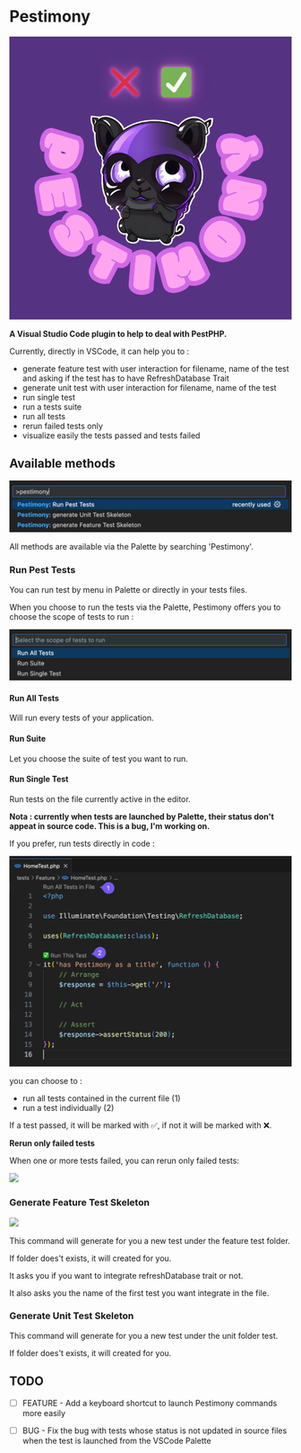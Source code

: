 # Pestimony

![](pestimony.png)

**A Visual Studio Code plugin to help to deal with PestPHP.**

Currently, directly in VSCode, it can help you to :

- generate feature test with user interaction for filename, name of the test and asking if the test has to have RefreshDatabase Trait
- generate unit test with user interaction for filename, name of the test
- run single test
- run a tests suite
- run all tests
- rerun failed tests only
- visualize easily the tests passed and tests failed

## Available methods

![](pestimony-available-commands.png)

All methods are available via the Palette by searching 'Pestimony'.

### Run Pest Tests

You can run test by menu in Palette or directly in your tests files.


When you choose to run the tests via the Palette, Pestimony offers you to choose the scope of tests to run : 

![](pestimony-run-tests-scope.png)

#### Run All Tests

Will run every tests of your application.

#### Run Suite

Let you choose the suite of test you want to run.

#### Run Single Test

Run tests on the file currently active in the editor.

**Nota : currently when tests are launched by Palette, their status don't appeat in source code. This is a bug, I'm working on.**

If you prefer, run tests directly in code :

![](pestimony-run-tests-directly-in-source-code.png)

you can choose to :

- run all tests contained in the current file (1)
- run a test individually (2)

If a test passed, it will be marked with ✅, if not it will be marked with ❌.

**Rerun only failed tests**

When one or more tests failed, you can rerun only failed tests: 

![](pestimony-rerun-failed-test-30fps.gif)

### Generate Feature Test Skeleton

![](pestimony-feature-test-30fps.gif)

This command will generate for you a new test under the feature test folder.

If folder does't exists, it will created for you.

It asks you if you want to integrate refreshDatabase trait or not.

It also asks you the name of the first test you want integrate in the file.


### Generate Unit Test Skeleton

This command will generate for you a new test under the unit folder test.

If folder does't exists, it will created for you.


## TODO

- [ ] FEATURE - Add a keyboard shortcut to launch Pestimony commands more easily
- [ ] BUG - Fix the bug with tests whose status is not updated in source files when the test is launched from the VSCode Palette

